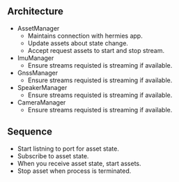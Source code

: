 ## Architecture

* AssetManager
  + Maintains connection with hermies app.
  + Update assets about state change.
  + Accept request assets to start and stop stream.
* ImuManager
  + Ensure streams requisted is streaming if available.
* GnssManager
  + Ensure streams requisted is streaming if available.
* SpeakerManager
  + Ensure streams requisted is streaming if available.
* CameraManager
  + Ensure streams requisted is streaming if available.

## Sequence

* Start listning to port for asset state.
* Subscribe to asset state.
* When you receive asset state, start assets.
* Stop asset when process is terminated.
